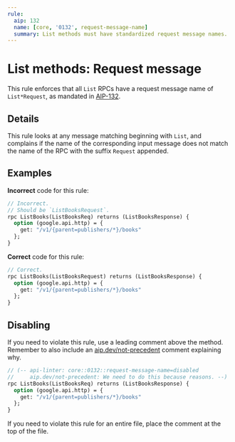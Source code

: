 ```yaml
---
rule:
  aip: 132
  name: [core, '0132', request-message-name]
  summary: List methods must have standardized request message names.
---
```


# List methods: Request message

This rule enforces that all `List` RPCs have a request message name of
`List*Request`, as mandated in [AIP-132][].

## Details

This rule looks at any message matching beginning with `List`, and complains if
the name of the corresponding input message does not match the name of the RPC
with the suffix `Request` appended.

## Examples

**Incorrect** code for this rule:

```proto
// Incorrect.
// Should be `ListBooksRequest`.
rpc ListBooks(ListBooksReq) returns (ListBooksResponse) {
  option (google.api.http) = {
    get: "/v1/{parent=publishers/*}/books"
  };
}
```

**Correct** code for this rule:

```proto
// Correct.
rpc ListBooks(ListBooksRequest) returns (ListBooksResponse) {
  option (google.api.http) = {
    get: "/v1/{parent=publishers/*}/books"
  };
}
```

## Disabling

If you need to violate this rule, use a leading comment above the method.
Remember to also include an [aip.dev/not-precedent][] comment explaining why.

```proto
// (-- api-linter: core::0132::request-message-name=disabled
//     aip.dev/not-precedent: We need to do this because reasons. --)
rpc ListBooks(ListBooksReq) returns (ListBooksResponse) {
  option (google.api.http) = {
    get: "/v1/{parent=publishers/*}/books"
  };
}
```

If you need to violate this rule for an entire file, place the comment at the
top of the file.

[aip-132]: https://aip.dev/132
[aip.dev/not-precedent]: https://aip.dev/not-precedent
